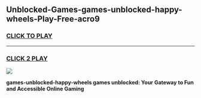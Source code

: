 
## Unblocked-Games-games-unblocked-happy-wheels-Play-Free-acro9
<h3>
<a href="https://premium76.site?title=games-unblocked-happy-wheels&ref=09A">CLICK TO PLAY</a></h3>
<hr>

<h3>
<a href="https://premium76.site?title=games-unblocked-happy-wheels&ref=09A">CLICK 2 PLAY</a>
  
</h3>

<a href="https://premium76.site?title=games-unblocked-happy-wheels&ref=09A"><img src="https://clearcache.store/games.png"></a>


**games-unblocked-happy-wheels games unblocked: Your Gateway to Fun and Accessible Online Gaming**
